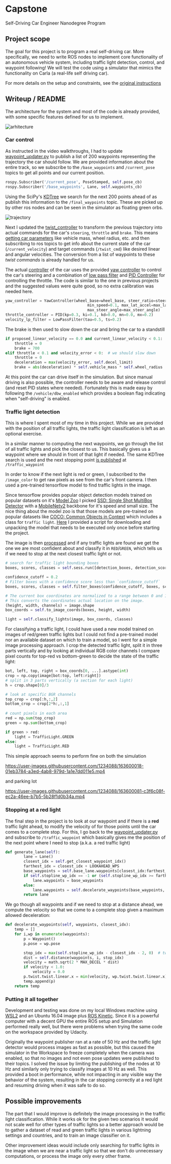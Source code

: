 # **Capstone**
Self-Driving Car Engineer Nanodegree Program
   
## Project scope
The goal for this project is to program a real self-driving car. More specifically, we need to write ROS nodes to implement core functionality of an autonomous vehicle system, 
including traffic light detection, control, and waypoint following! We will test the code using a simulator that mimics the functionality on Carla (a real-life self driving car).

For more details on the setup and constraints, see the [original instructions](instructions.md)

## Writeup / README
The architecture for the system and most of the code is already provided, with some specific features defined for us to implement.

![arhitecture](imgs/final-project-ros-graph-v2.png)

### Car control
As instructed in the video walkthroughs, I had to update [waypoint_updater.py](ros/src/waypoint_updater/waypoint_updater.py) to publish a list of 200 waypoints representing the trajectory the car should follow. We are provided information about the entire track, so we subscribe to the `/base_waypoints` and `/current_pose` topics to get all points and our current position.

```python
rospy.Subscriber('/current_pose', PoseStamped, self.pose_cb)
rospy.Subscriber('/base_waypoints', Lane, self.waypoints_cb)
```

Using the SciPy's [KDTree](https://docs.scipy.org/doc/scipy/reference/generated/scipy.spatial.KDTree.html) we search for the next 200 points ahead of as publish this information to the `/final_waypoints` topic. These are picked up by other ros nodes and can be seen in the simulator as floating green orbs.

![trajectory](imgs/trajectory.png)

Next I updated the [twist_controller](ros/src/twist_controller/dbw_node.py) to transform the previous trajectory into actual commands for the car's `steering`, `throttle` and `brake`. This means [getting car parameters](ros/src/twist_controller/dbw_node.py#L38) like vehicle mass, wheel radius, etc. and then subscribing to ros topics to get info about the current state of the car (`/current_velocity`) and target commands (`/twist_cmd`) like desired linear and angular velocities. The conversion from a list of waypoints to these *twist commands* is already handled for us.

The actual [controller](ros/src/twist_controller/twist_controller.py) of the car uses the provided
[yaw controller](ros/src/twist_controller/yaw_controller.py) to control the car's steering and a combination of [low pass filter](ros/src/twist_controller/lowpass.py) and [PID Controller](ros/src/twist_controller/pid.py) for controlling the throttle. The code is similar to the one in previous projects and the suggested values were quite good, so no extra calibration was needed here.

```python
yaw_controller = YawController(wheel_base=wheel_base, steer_ratio=steer_ratio, 
                                    min_speed=0.1, max_lat_accel=max_lat_accel
                                    max_steer_angle=max_steer_angle)
throttle_controller = PID(kp=0.3, ki=0.1, kd=0.0, mn=0.0, mx=0.2)
velocity_lp_filter = LowPassFilter(tau=0.5, ts=0.2)
```

The brake is then used to slow down the car and bring the car to a standstill
```python
if proposed_linear_velocity == 0.0 and current_linear_velocity < 0.1:  # we should stop the car
    throttle = 0
    brake = 700
elif throttle < 0.1 and velocity_error < 0:  # we should slow down
    throttle = 0
    deceleration = max(velocity_error, self.decel_limit)
    brake = abs(deceleration) * self.vehicle_mass * self.wheel_radius  # torque N*m
```
At this point the car can drive itself in the simulation. But since manual driving is also possible, the controller needs to be aware and release control (and reset PID states where needed). Fortunately this is made easy by following the `/vehicle/dbw_enabled` which provides a boolean flag indicating when "self-driving" is enabled.

### Traffic light detection

This is where I spent most of my time in this project. While we are provided with the position of all traffic lights, the traffic light classification is left as an optional exercise.

In a similar manner to computing the next waypoints, we go through the list of all traffic lights and pick the closest to us. This basically gives us a waypoint where we should in front of that light if needed. The same KDTree search is used and the next stopping point [is published](ros/src/tl_detector/tl_detector.py#L99) at `/traffic_waypoint`

In order to know if the next light is red or green, I subscribed to the `/image_color` to get raw pixels as see from the car's front camera. I then used a pre-trained tensorflow model to find traffic lights in the image.

Since tensorflow provides popular object detection models trained on popular datasets on it's [Model Zoo](https://github.com/tensorflow/models/blob/master/research/object_detection/g3doc/tf1_detection_zoo.md) I picked [SSD: Single Shot MultiBox Detector](https://arxiv.org/abs/1512.02325) with a [MobileNetv2](https://arxiv.org/abs/1801.04381) backbone for it's speed and small size. The nice thing about the model zoo is that those models are pre-trained on popular datasets like [COCO: Common Objects in Context](https://cocodataset.org/#overview) which includes a class for `traffic light`.
[Here](prepare_data.sh) I provided a script for downloading and unpacking the model that needs to be executed only once before starting the project.

The image is then [processed](ros/src/tl_detector/light_classification/tl_classifier.py) and if any traffic lights are found we get the one we are most confident about and classify it in `RED`/`GREEN`, which tells us if we need to stop at the next closest traffic light or not.
```python
# search for traffic light bounding boxes
boxes, scores, classes = self.sess.run([detection_boxes, detection_scores, detection_classes], feed_dict={image_tensor: np.expand_dims(converted, 0)})

confidence_cutoff = 0.2
# Filter boxes with a confidence score less than `confidence_cutoff`
boxes, scores, classes = self.filter_boxes(confidence_cutoff, boxes, scores, classes)

# The current box coordinates are normalized to a range between 0 and 1.
# This converts the coordinates actual location on the image.
(height, width, channels) = image.shape
box_coords = self.to_image_coords(boxes, height, width)

light = self.classify_lights(image, box_coords, classes)
```

For classifying a traffic light, I could have used a new model trained on images of red/green traffic lights but I could not find a pre-trained model nor an available dataset on which to train a model, so I went for a simple image processing approach. I crop the detected traffic light, split it in three parts vertically and by looking at individual RGB color channels I compare pixel counts for top-red vs bottom-green to decide the state of the traffic light:

```python
bot, left, top, right = box_coords[0, ...].astype(int)
crop = np.copy(image[bot:top, left:right])
# split in 3 parts vertically (a section for each light)
h = crop.shape[0]/3

# look at specific BGR channels
top_crop = crop[:h,:,2]
bottom_crop = crop[2*h:,:,1]
            
# count pixels in each area
red = np.sum(top_crop)
green = np.sum(bottom_crop)

if green > red:
    light = TrafficLight.GREEN
else:
    light = TrafficLight.RED
```

This simple approach seems to perform fine on both the simulation

https://user-images.githubusercontent.com/1234088/163600018-01eb3784-a3ed-4ab8-979d-1a1e7dd011e5.mp4

and parking lot

https://user-images.githubusercontent.com/1234088/163600081-c3f6c08f-ec2a-46ee-b7b5-5b28f1d0b34a.mp4


### Stopping at a red light
The final step in the project is to look at our waypoint and if there is a **red** traffic light ahead, to modify the velocity of for those points until the car comes to a complete stop.
For this, I go back to the [waypoint_updater.py](ros/src/waypoint_updater/waypoint_updater.py) and subscribe to `/traffic_waypoint` which basically gives me the position of the next point where I need to stop (a.k.a. a red traffic light)

```python
def generate_lane(self):        
        lane = Lane()
        closest_idx = self.get_closest_waypoint_idx()
        farthest_idx = closest_idx + LOOKAHEAD_WPS
        base_waypoints = self.base_lane.waypoints[closest_idx:farthest_idx]
        if self.stopline_wp_idx == -1 or (self.stopline_wp_idx >= farthest_idx):
            lane.waypoints = base_waypoints
        else:
            lane.waypoints = self.decelerate_waypoints(base_waypoints, closest_idx)
        return lane
```

We go though all waypoints and if we need to stop at a distance ahead, we compute the velocity so that we come to a complete stop given a maximum allowed deceleration:
```python
def decelerate_waypoints(self, waypoints, closest_idx):
    temp = []
    for i,wp in enumerate(waypoints):
        p = Waypoint()
        p.pose = wp.pose

        stop_idx = max(self.stopline_wp_idx - closest_idx - 2, 0)  # two waypoints back from line
        dist = self.distance(waypoints, i, stop_idx)
        velocity = math.sqrt(2 * MAX_DECEL * dist)
        if velocity < 1.0:
            velocity = 0.0
        p.twist.twist.linear.x = min(velocity, wp.twist.twist.linear.x)
        temp.append(p)
    return temp
```

### Putting it all together
Development and testing was done on my local Windows machine using [WSL2](https://docs.microsoft.com/en-us/windows/wsl/install) and an Ubuntu 16.04 image plus [ROS Kinetic](http://wiki.ros.org/kinetic).
Since it is a powerful computer with a decent GPU the entire ROS setup and Simulation performed really well, but there were problems when trying the same code on the workspace provided by Udacity. 

Originally the waypoint publisher ran at a rate of 50 Hz and the traffic light detector would process images as fast as possible, but this caused the simulator in the Workspace to freeze completely when the camera was enabled, so that no images and not even pose updates were published to their topics. I solved the issue by limiting the publishing of the nodes at 10 Hz and similarly only trying to classify images at 10 Hz as well. This provided a boot in performance, while not impacting in any visible way the behavior of the system, resulting in the car stopping correctly at a red light and resuming driving when it was safe to do so.

## Possible improvements
The part that I would improve is definitely the image processing in the traffic light classification.
While it works ok for the given two scenarios it would not scale well for other types of traffic lights so a better approach would be to gather a dataset of read and green traffic lights in various lightning settings and countries, and to train an image classifier on it.

Other improvement ideas would include only searching for traffic lights in the image when we are near a traffic light so that we don't do unnecessary computations, or process the image only every other frame.